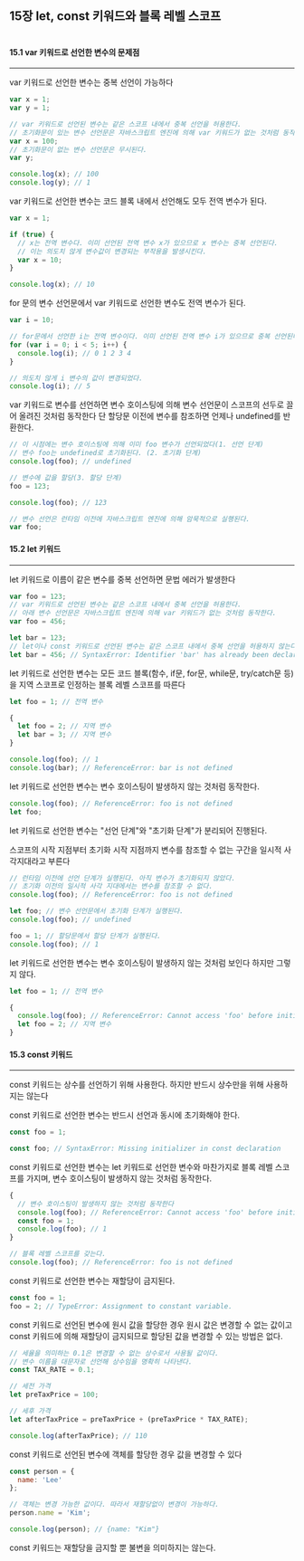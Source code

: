 ## 15장 let, const 키워드와 블록 레벨 스코프

#

#### 15.1 var 키워드로 선언한 변수의 문제점
---
var 키워드로 선언한 변수는 중복 선언이 가능하다

```javascript
var x = 1;
var y = 1;

// var 키워드로 선언된 변수는 같은 스코프 내에서 중복 선언을 허용한다.
// 초기화문이 있는 변수 선언문은 자바스크립트 엔진에 의해 var 키워드가 없는 것처럼 동작한다.
var x = 100;
// 초기화문이 없는 변수 선언문은 무시된다.
var y;

console.log(x); // 100
console.log(y); // 1
```
var 키워드로 선언한 변수는 코드 블록 내에서 선언해도 모두 전역 변수가 된다.
```javascript
var x = 1;

if (true) {
  // x는 전역 변수다. 이미 선언된 전역 변수 x가 있으므로 x 변수는 중복 선언된다.
  // 이는 의도치 않게 변수값이 변경되는 부작용을 발생시킨다.
  var x = 10;
}

console.log(x); // 10
```
for 문의 변수 선언문에서 var 키워드로 선언한 변수도 전역 변수가 된다.
```javascript
var i = 10;

// for문에서 선언한 i는 전역 변수이다. 이미 선언된 전역 변수 i가 있으므로 중복 선언된다.
for (var i = 0; i < 5; i++) {
  console.log(i); // 0 1 2 3 4
}

// 의도치 않게 i 변수의 값이 변경되었다.
console.log(i); // 5
```
var 키워드로 변수를 선언하면 변수 호이스팅에 의해 변수 선언문이 스코프의 선두로 끌어 올려진 것처럼 동작한다 단 할당문 이전에 변수를 참조하면 언제나 undefined를 반환한다.

```javascript
// 이 시점에는 변수 호이스팅에 의해 이미 foo 변수가 선언되었다(1. 선언 단계)
// 변수 foo는 undefined로 초기화된다. (2. 초기화 단계)
console.log(foo); // undefined

// 변수에 값을 할당(3. 할당 단계)
foo = 123;

console.log(foo); // 123

// 변수 선언은 런타임 이전에 자바스크립트 엔진에 의해 암묵적으로 실행된다.
var foo;
```

#### 15.2 let 키워드
---
let 키워드로 이름이 같은 변수를 중복 선언하면 문법 에러가 발생한다

```javascript
var foo = 123;
// var 키워드로 선언된 변수는 같은 스코프 내에서 중복 선언을 허용한다.
// 아래 변수 선언문은 자바스크립트 엔진에 의해 var 키워드가 없는 것처럼 동작한다.
var foo = 456;

let bar = 123;
// let이나 const 키워드로 선언된 변수는 같은 스코프 내에서 중복 선언을 허용하지 않는다.
let bar = 456; // SyntaxError: Identifier 'bar' has already been declared
```

let 키워드로 선언한 변수는 모든 코드 블록(함수, if문, for문, while문, try/catch문 등)을 지역 스코프로 인정하는 블록 레벨 스코프를 따른다

```javascript
let foo = 1; // 전역 변수

{
  let foo = 2; // 지역 변수
  let bar = 3; // 지역 변수
}

console.log(foo); // 1
console.log(bar); // ReferenceError: bar is not defined
```

let 키워드로 선언한 변수는 변수 호이스팅이 발생하지 않는 것처럼 동작한다.

```javascript
console.log(foo); // ReferenceError: foo is not defined
let foo;
```
let 키워드로 선언한 변수는 "선언 단계"와 "초기화 단계"가 분리되어 진행된다.

스코프의 시작 지점부터 초기화 시작 지점까지 변수를 참조할 수 없는 구간을 일시적 사각지대라고 부른다


```javascript
// 런타임 이전에 선언 단계가 실행된다. 아직 변수가 초기화되지 않았다.
// 초기화 이전의 일시적 사각 지대에서는 변수를 참조할 수 없다.
console.log(foo); // ReferenceError: foo is not defined

let foo; // 변수 선언문에서 초기화 단계가 실행된다.
console.log(foo); // undefined

foo = 1; // 할당문에서 할당 단계가 실행된다.
console.log(foo); // 1
```

let 키워드로 선언한 변수는 변수 호이스팅이 발생하지 않는 것처럼 보인다 하지만 그렇지 않다.

```javascript
let foo = 1; // 전역 변수

{
  console.log(foo); // ReferenceError: Cannot access 'foo' before initialization
  let foo = 2; // 지역 변수
}
```

#### 15.3 const 키워드
---
const 키워드는 상수를 선언하기 위해 사용한다. 하지만 반드시 상수만을 위해 사용하지는 않는다

const 키워드로 선언한 변수는 반드시 선언과 동시에 초기화해야 한다.

```javascript
const foo = 1;
```


```javascript
const foo; // SyntaxError: Missing initializer in const declaration
```

const 키워드로 선언한 변수는 let 키워드로 선언한 변수와 마찬가지로 블록 레벨 스코프를 가지며, 변수 호이스팅이 발생하지 않는 것처럼 동작한다.

```javascript
{
  // 변수 호이스팅이 발생하지 않는 것처럼 동작한다
  console.log(foo); // ReferenceError: Cannot access 'foo' before initialization
  const foo = 1;
  console.log(foo); // 1
}

// 블록 레벨 스코프를 갖는다.
console.log(foo); // ReferenceError: foo is not defined
```
const 키워드로 선언한 변수는 재할당이 금지된다.

```javascript
const foo = 1;
foo = 2; // TypeError: Assignment to constant variable.
```

const 키워드로 선언된 변수에 원시 값을 할당한 경우 원시 값은 변경할 수 없는 값이고 const 키워드에 의해 재할당이 금지되므로 할당된 값을 변경할 수 있는 방법은 없다.

```javascript
// 세율을 의미하는 0.1은 변경할 수 없는 상수로서 사용될 값이다.
// 변수 이름을 대문자로 선언해 상수임을 명확히 나타낸다.
const TAX_RATE = 0.1;

// 세전 가격
let preTaxPrice = 100;

// 세후 가격
let afterTaxPrice = preTaxPrice + (preTaxPrice * TAX_RATE);

console.log(afterTaxPrice); // 110
```

const 키워드로 선언된 변수에 객체를 할당한 경우 값을 변경할 수 있다

```javascript
const person = {
  name: 'Lee'
};

// 객체는 변경 가능한 값이다. 따라서 재할당없이 변경이 가능하다.
person.name = 'Kim';

console.log(person); // {name: "Kim"}
```

const 키워드는 재할당을 금지할 뿐 불변을 의미하지는 않는다.